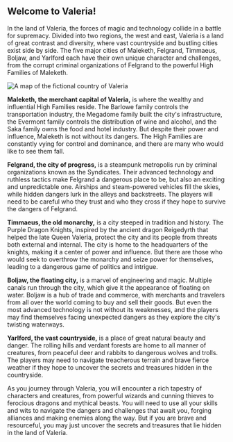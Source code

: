 ## Welcome to Valeria!
In the land of Valeria, the forces of magic and technology collide in a battle for supremacy. Divided into two regions, the west and east, Valeria is a land of great contrast and diversity, where vast countryside and bustling cities exist side by side. The five major cities of Maleketh, Felgrand, Timmaeus, Boljaw, and Yarlford each have their own unique character and challenges, from the corrupt criminal organizations of Felgrand to the powerful High Families of Maleketh.

<img class="thumbnailshadow" src="img/valeria map.png" alt="A map of the fictional country of Valeria">

**Maleketh, the merchant capital of Valeria,** is where the wealthy and influential High Families reside. The Barlowe family controls the transportation industry, the Megadome family built the city's infrastructure, the Evermont family controls the distribution of wine and alcohol, and the Saka family owns the food and hotel industry. But despite their power and influence, Maleketh is not without its dangers. The High Families are constantly vying for control and dominance, and there are many who would like to see them fall.

**Felgrand, the city of progress,** is a steampunk metropolis run by criminal organizations known as the Syndicates. Their advanced technology and ruthless tactics make Felgrand a dangerous place to be, but also an exciting and unpredictable one. Airships and steam-powered vehicles fill the skies, while hidden dangers lurk in the alleys and backstreets. The players will need to be careful who they trust and who they cross if they hope to survive the dangers of Felgrand.

**Timmaeus, the old monarchy,** is a city steeped in tradition and history. The Purple Dragon Knights, inspired by the ancient dragon Reigedyrth that helped the late Queen Valeria, protect the city and its people from threats both external and internal. The city is home to the headquarters of the knights, making it a center of power and influence. But there are those who would seek to overthrow the monarchy and seize power for themselves, leading to a dangerous game of politics and intrigue.

**Boljaw, the floating city,** is a marvel of engineering and magic. Multiple canals run through the city, which give it the appearance of floating on water. Boljaw is a hub of trade and commerce, with merchants and travelers from all over the world coming to buy and sell their goods. But even the most advanced technology is not without its weaknesses, and the players may find themselves facing unexpected dangers as they explore the city's twisting waterways.

**Yarlford, the vast countryside,** is a place of great natural beauty and danger. The rolling hills and verdant forests are home to all manner of creatures, from peaceful deer and rabbits to dangerous wolves and trolls. The players may need to navigate treacherous terrain and brave fierce weather if they hope to uncover the secrets and treasures hidden in the countryside.

As you journey through Valeria, you will encounter a rich tapestry of characters and creatures, from powerful wizards and cunning thieves to ferocious dragons and mythical beasts. You will need to use all your skills and wits to navigate the dangers and challenges that await you, forging alliances and making enemies along the way. But if you are brave and resourceful, you may just uncover the secrets and treasures that lie hidden in the land of Valeria.